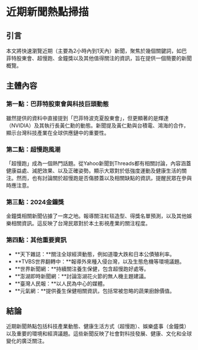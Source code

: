 # 近期新聞熱點掃描

## 引言

本文將快速瀏覽近期（主要為2小時內到1天內）新聞，聚焦於幾個關鍵詞，如巴菲特股東會、超慢跑、金鐘獎以及其他值得關注的資訊，旨在提供一個簡要的新聞概覽。

## 主體內容

### 第一點：巴菲特股東會與科技巨頭動態

雖然提供的資料中直接提到「巴菲特波克夏股東會」，但更顯著的是輝達（NVIDIA）及其執行長黃仁勳的動態。新聞提及黃仁勳與台積電、鴻海的合作，顯示台灣科技產業在全球供應鏈中的重要性。

### 第二點：超慢跑風潮

「超慢跑」成為一個熱門話題。從Yahoo新聞到Threads都有相關討論，內容涵蓋健康益處、減肥效果、以及正確姿勢。顯示大眾對於低強度運動及健康生活的關注。然而，也有討論關於超慢跑是否傷膝蓋以及相關缺點的資訊，提醒民眾在參與時應注意。

### 第三點：2024金鐘獎

金鐘獎相關新聞佔據了一席之地。報導關注紅毯造型、得獎名單預測，以及其他娛樂相關資訊。這反映了台灣民眾對於本土影視產業的關注程度。

### 第四點：其他重要資訊

*   **天下雜誌：**關注全球經濟動態，例如道瓊大跌和日本公債殖利率。
*   **TVBS世界翻轉中：**報導外來種入侵台灣，以及生態危機等環境議題。
*   **世界新聞網：**持續關注養生保健，包含超慢跑好處等。
*   **澎湖即時新聞網：**討論澎湖花火節的無人機主題建議。
*   **臺灣人民報：**以人民為中心的媒體。
*   **元氣網：**提供養生保健相關資訊，包括常被忽略的蔬果廚餘價值。

## 結論

近期新聞熱點包括科技產業動態、健康生活方式（超慢跑）、娛樂盛事（金鐘獎）以及重要的環境和經濟議題。這些新聞反映了社會對科技發展、健康、文化和全球變化的廣泛關注。
